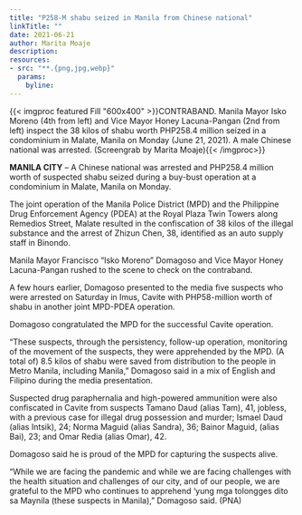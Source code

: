 ```yaml
---
title: "P258-M shabu seized in Manila from Chinese national"
linkTitle: ""
date: 2021-06-21
author: Marita Moaje
description:
resources:
- src: "**.{png,jpg,webp}"
  params:
    byline: 
---
```

{{< imgproc featured Fill "600x400" >}}CONTRABAND. Manila Mayor Isko Moreno (4th from left) and Vice Mayor Honey Lacuna-Pangan (2nd from left) inspect the 38 kilos of shabu worth PHP258.4 million seized in a condominium in Malate, Manila on Monday (June 21, 2021). A male Chinese national was arrested. (Screengrab by Marita Moaje){{< /imgproc>}}

**MANILA CITY** –  A Chinese national was arrested and PHP258.4 million worth of suspected shabu seized during a buy-bust operation at a condominium in Malate, Manila on Monday.

The joint operation of the Manila Police District (MPD) and the Philippine Drug Enforcement Agency (PDEA) at the Royal Plaza Twin Towers along Remedios Street, Malate resulted in the confiscation of 38 kilos of the illegal substance and the arrest of Zhizun Chen, 38, identified as an auto supply staff in Binondo.

Manila Mayor Francisco “Isko Moreno” Domagoso and Vice Mayor Honey Lacuna-Pangan rushed to the scene to check on the contraband.

A few hours earlier, Domagoso presented to the media five suspects who were arrested on Saturday in Imus, Cavite with PHP58-million worth of shabu in another joint MPD-PDEA operation.

Domagoso congratulated the MPD for the successful Cavite operation.

“These suspects, through the persistency, follow-up operation, monitoring of the movement of the suspects, they were apprehended by the MPD. (A total of) 8.5 kilos of shabu were saved from distribution to the people in Metro Manila, including Manila,” Domagoso said in a mix of English and Filipino during the media presentation.

Suspected drug paraphernalia and high-powered ammunition were also confiscated in Cavite from suspects Tamano Daud (alias Tam), 41, jobless, with a previous case for illegal drug possession and murder; Ismael Daud (alias Intsik), 24; Norma Maguid (alias Sandra), 36; Bainor Maguid, (alias Bai), 23; and Omar Redia (alias Omar), 42.

Domagoso said he is proud of the MPD for capturing the suspects alive.

“While we are facing the pandemic and while we are facing challenges with the health situation and challenges of our city, and of our people, we are grateful to the MPD who continues to apprehend ‘yung mga tolongges dito sa Maynila (these suspects in Manila),” Domagoso said. (PNA)